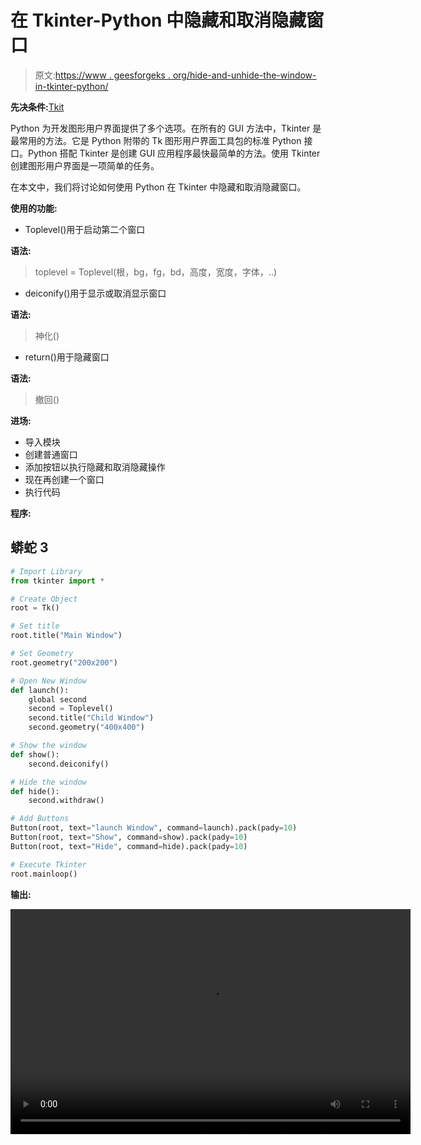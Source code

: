 # 在 Tkinter-Python 中隐藏和取消隐藏窗口

> 原文:[https://www . geesforgeks . org/hide-and-unhide-the-window-in-tkinter-python/](https://www.geeksforgeeks.org/hide-and-unhide-the-window-in-tkinter-python/)

**先决条件:**[Tkit](https://www.geeksforgeeks.org/python-gui-tkinter/)

Python 为开发图形用户界面提供了多个选项。在所有的 GUI 方法中，Tkinter 是最常用的方法。它是 Python 附带的 Tk 图形用户界面工具包的标准 Python 接口。Python 搭配 Tkinter 是创建 GUI 应用程序最快最简单的方法。使用 Tkinter 创建图形用户界面是一项简单的任务。

在本文中，我们将讨论如何使用 Python 在 Tkinter 中隐藏和取消隐藏窗口。

**使用的功能:**

*   Toplevel()用于启动第二个窗口

**语法:**

> toplevel = Toplevel(根，bg，fg，bd，高度，宽度，字体，..)

*   deiconify()用于显示或取消显示窗口

**语法:**

> 神化()

*   return()用于隐藏窗口

**语法:**

> 撤回()

**进场:**

*   导入模块
*   创建普通窗口
*   添加按钮以执行隐藏和取消隐藏操作
*   现在再创建一个窗口
*   执行代码

**程序:**

## 蟒蛇 3

```py
# Import Library
from tkinter import *

# Create Object
root = Tk()

# Set title
root.title("Main Window")

# Set Geometry
root.geometry("200x200")

# Open New Window
def launch():
    global second
    second = Toplevel()
    second.title("Child Window")
    second.geometry("400x400")

# Show the window
def show():
    second.deiconify()

# Hide the window
def hide():
    second.withdraw()

# Add Buttons
Button(root, text="launch Window", command=launch).pack(pady=10)
Button(root, text="Show", command=show).pack(pady=10)
Button(root, text="Hide", command=hide).pack(pady=10)

# Execute Tkinter
root.mainloop()
```

**输出:**

<video class="wp-video-shortcode" id="video-559925-1" width="640" height="360" preload="metadata" controls=""><source type="video/mp4" src="https://media.geeksforgeeks.org/wp-content/uploads/20210216101555/FreeOnlineScreenRecorderProject1.mp4?_=1">[https://media.geeksforgeeks.org/wp-content/uploads/20210216101555/FreeOnlineScreenRecorderProject1.mp4](https://media.geeksforgeeks.org/wp-content/uploads/20210216101555/FreeOnlineScreenRecorderProject1.mp4)</video>